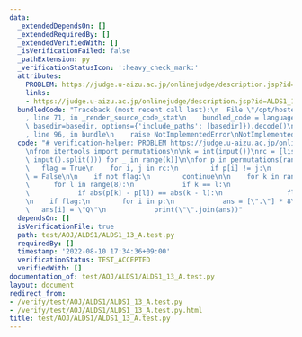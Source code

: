 ```yaml
---
data:
  _extendedDependsOn: []
  _extendedRequiredBy: []
  _extendedVerifiedWith: []
  _isVerificationFailed: false
  _pathExtension: py
  _verificationStatusIcon: ':heavy_check_mark:'
  attributes:
    PROBLEM: https://judge.u-aizu.ac.jp/onlinejudge/description.jsp?id=ALDS1_13_A
    links:
    - https://judge.u-aizu.ac.jp/onlinejudge/description.jsp?id=ALDS1_13_A
  bundledCode: "Traceback (most recent call last):\n  File \"/opt/hostedtoolcache/Python/3.10.6/x64/lib/python3.10/site-packages/onlinejudge_verify/documentation/build.py\"\
    , line 71, in _render_source_code_stat\n    bundled_code = language.bundle(stat.path,\
    \ basedir=basedir, options={'include_paths': [basedir]}).decode()\n  File \"/opt/hostedtoolcache/Python/3.10.6/x64/lib/python3.10/site-packages/onlinejudge_verify/languages/python.py\"\
    , line 96, in bundle\n    raise NotImplementedError\nNotImplementedError\n"
  code: "# verification-helper: PROBLEM https://judge.u-aizu.ac.jp/onlinejudge/description.jsp?id=ALDS1_13_A\n\
    \nfrom itertools import permutations\n\nk = int(input())\nrc = [list(map(int,\
    \ input().split())) for _ in range(k)]\n\nfor p in permutations(range(8)):\n \
    \   flag = True\n    for i, j in rc:\n        if p[i] != j:\n            flag\
    \ = False\n\n    if not flag:\n        continue\n\n    for k in range(8):\n  \
    \      for l in range(8):\n            if k == l:\n                continue\n\
    \            if abs(p[k] - p[l]) == abs(k - l):\n                flag = False\n\
    \n    if flag:\n        for i in p:\n            ans = [\".\"] * 8\n         \
    \   ans[i] = \"Q\"\n            print(\"\".join(ans))"
  dependsOn: []
  isVerificationFile: true
  path: test/AOJ/ALDS1/ALDS1_13_A.test.py
  requiredBy: []
  timestamp: '2022-08-10 17:34:36+09:00'
  verificationStatus: TEST_ACCEPTED
  verifiedWith: []
documentation_of: test/AOJ/ALDS1/ALDS1_13_A.test.py
layout: document
redirect_from:
- /verify/test/AOJ/ALDS1/ALDS1_13_A.test.py
- /verify/test/AOJ/ALDS1/ALDS1_13_A.test.py.html
title: test/AOJ/ALDS1/ALDS1_13_A.test.py
---
```

